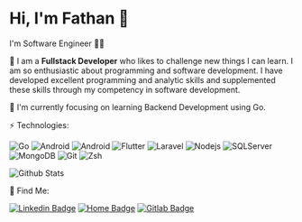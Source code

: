 # Hi, I'm Fathan 👋

I'm Software Engineer ✌🏻

🌱 I am a ****Fullstack Developer**** who likes to challenge new things I can learn. I am so enthusiastic about programming and software development. I have developed excellent programming and analytic skills and supplemented these skills through my competency in software development.

🎯 I'm currently focusing on learning Backend Development using Go.

⚡️ Technologies: <br />

![Go](https://img.shields.io/badge/-Go-black?style=flat-square&logo=Go)
![Android](https://img.shields.io/badge/-swift-black?style=flat-square&logo=swift)
![Android](https://img.shields.io/badge/-kotlin-black?style=flat-square&logo=kotlin)
![Flutter](https://img.shields.io/badge/-flutter-black?style=flat-square&logo=flutter)
![Laravel](https://img.shields.io/badge/-Laravel-black?style=flat-square&logo=laravel)
![Nodejs](https://img.shields.io/badge/-Nodejs-black?style=flat-square&logo=Node.js)
![SQLServer](https://img.shields.io/badge/-SQLServer-black?style=flat-square&logo=microsoft-sql-server)
![MongoDB](https://img.shields.io/badge/-MongoDB-black?style=flat-square&logo=mongodb)
![Git](https://img.shields.io/badge/-Git-black?style=flat-square&logo=git)
![Zsh](https://img.shields.io/badge/-Zsh-black?style=flat-square&logo=gnubash)

![Github Stats](https://github-readme-stats.vercel.app/api?username=akhtarfath&count_private=true&show_icons=true&include_all_commits=true&theme=github_dark)

👀 Find Me: <br />

[![Linkedin Badge](https://img.shields.io/badge/-muhammadfathana-black?style=flat-square&logo=Linkedin&logoColor=white&link=https://www.linkedin.com/in/muhammadfathana/)](https://www.linkedin.com/in/muhammadfathana/)
[![Home Badge](https://img.shields.io/badge/-akhtarfath.github.io-black?style=flat-square&logo=Homebrew&logoColor=white&link=https://akhtarfath.github.io)](https://akhtarfath.github.io)
[![Gitlab Badge](https://img.shields.io/badge/-muhammadfathan_a-black?style=flat-square&logo=Gitlab&logoColor=white&link=https://gitlab.com/muhammadfathan_a)](https://gitlab.com/muhammadfathan_a)

<!-- ![Top Langs](https://github-readme-stats.vercel.app/api/top-langs/?username=akhtarfath&hide=TeX&layout=compact) -->
<!-- ![Visitor Badge](https://visitor-badge.laobi.icu/badge?page_id=akhtarfath.akhtarfath) -->
